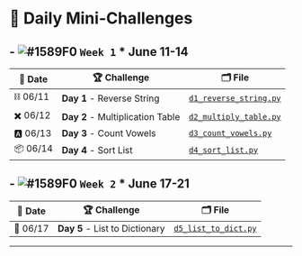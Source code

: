 # 🐧 Daily Mini-Challenges

## - ![#1589F0](https://placehold.co/15x15/1589F0/1589F0.png) `Week 1` \* June 11-14

| 📅 Date  | 🏆 Challenge                     | 🗂️ File                                                                                                    |
| -------- | -------------------------------- | ---------------------------------------------------------------------------------------------------------- |
| ⛓️ 06/11 | **Day 1** - Reverse String       | [`d1_reverse_string.py`](https://github.com/lnvaldez/Daily-Mini-Challenges/blob/main/d1_reverse_string.py) |
| ✖️ 06/12 | **Day 2** - Multiplication Table | [`d2_multiply_table.py`](https://github.com/lnvaldez/Daily-Mini-Challenges/blob/main/d2_multiply_table.py) |
| 🅰️ 06/13 | **Day 3** - Count Vowels         | [`d3_count_vowels.py`](https://github.com/lnvaldez/Daily-Mini-Challenges/blob/main/d3_count_vowels.py)     |
| 📦 06/14 | **Day 4** - Sort List            | [`d4_sort_list.py`](https://github.com/lnvaldez/Daily-Mini-Challenges/blob/main/d4_sort_list.py)           |

## - ![#1589F0](https://placehold.co/15x15/1589F0/1589F0.png) `Week 2` \* June 17-21

| 📅 Date  | 🏆 Challenge                   | 🗂️ File                                                                                                |
| -------- | ------------------------------ | ------------------------------------------------------------------------------------------------------ |
| 📙 06/17 | **Day 5** - List to Dictionary | [`d5_list_to_dict.py`](https://github.com/lnvaldez/Daily-Mini-Challenges/blob/main/d5_list_to_dict.py) |

---
